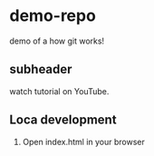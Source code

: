 # demo-repo

demo of a how git works!

## subheader

watch tutorial on YouTube.

## Loca development

1. Open index.html in your browser
